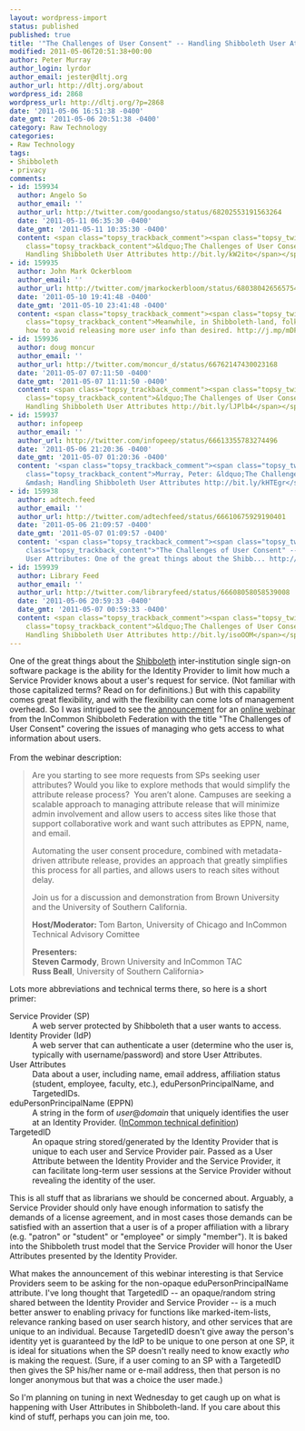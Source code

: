 ```yaml
---
layout: wordpress-import
status: published
published: true
title: '"The Challenges of User Consent" -- Handling Shibboleth User Attributes'
modified: 2011-05-06T20:51:38+00:00
author: Peter Murray
author_login: lyrdor
author_email: jester@dltj.org
author_url: http://dltj.org/about
wordpress_id: 2868
wordpress_url: http://dltj.org/?p=2868
date: '2011-05-06 16:51:38 -0400'
date_gmt: '2011-05-06 20:51:38 -0400'
category: Raw Technology
categories:
- Raw Technology
tags:
- Shibboleth
- privacy
comments:
- id: 159934
  author: Angelo So
  author_email: ''
  author_url: http://twitter.com/goodangso/status/68202553191563264
  date: '2011-05-11 06:35:30 -0400'
  date_gmt: '2011-05-11 10:35:30 -0400'
  content: <span class="topsy_trackback_comment"><span class="topsy_twitter_username"><span
    class="topsy_trackback_content">&ldquo;The Challenges of User Consent&rdquo; &mdash;
    Handling Shibboleth User Attributes http://bit.ly/kW2ito</span></span>
- id: 159935
  author: John Mark Ockerbloom
  author_email: ''
  author_url: http://twitter.com/jmarkockerbloom/status/68038042656575488
  date: '2011-05-10 19:41:48 -0400'
  date_gmt: '2011-05-10 23:41:48 -0400'
  content: <span class="topsy_trackback_comment"><span class="topsy_twitter_username"><span
    class="topsy_trackback_content">Meanwhile, in Shibboleth-land, folks are discussing
    how to avoid releasing more user info than desired. http://j.mp/mDFluj</span></span>
- id: 159936
  author: doug moncur
  author_email: ''
  author_url: http://twitter.com/moncur_d/status/66762147430023168
  date: '2011-05-07 07:11:50 -0400'
  date_gmt: '2011-05-07 11:11:50 -0400'
  content: <span class="topsy_trackback_comment"><span class="topsy_twitter_username"><span
    class="topsy_trackback_content">&ldquo;The Challenges of User Consent&rdquo; &mdash;
    Handling Shibboleth User Attributes http://bit.ly/lJPlb4</span></span>
- id: 159937
  author: infopeep
  author_email: ''
  author_url: http://twitter.com/infopeep/status/66613355783274496
  date: '2011-05-06 21:20:36 -0400'
  date_gmt: '2011-05-07 01:20:36 -0400'
  content: '<span class="topsy_trackback_comment"><span class="topsy_twitter_username"><span
    class="topsy_trackback_content">Murray, Peter: &ldquo;The Challenges of User Consent&rdquo;
    &mdash; Handling Shibboleth User Attributes http://bit.ly/kHTEgr</span></span>'
- id: 159938
  author: adtech.feed
  author_email: ''
  author_url: http://twitter.com/adtechfeed/status/66610675929190401
  date: '2011-05-06 21:09:57 -0400'
  date_gmt: '2011-05-07 01:09:57 -0400'
  content: '<span class="topsy_trackback_comment"><span class="topsy_twitter_username"><span
    class="topsy_trackback_content">"The Challenges of User Consent" -- Handling Shibboleth
    User Attributes: One of the great things about the Shibb... http://bit.ly/iDphPj</span></span>'
- id: 159939
  author: Library Feed
  author_email: ''
  author_url: http://twitter.com/libraryfeed/status/66608058058539008
  date: '2011-05-06 20:59:33 -0400'
  date_gmt: '2011-05-07 00:59:33 -0400'
  content: <span class="topsy_trackback_comment"><span class="topsy_twitter_username"><span
    class="topsy_trackback_content">&ldquo;The Challenges of User Consent&rdquo; &mdash;
    Handling Shibboleth User Attributes http://bit.ly/isoOOM</span></span>
---
```

<p>One of the great things about the <a href="http://shibboleth.internet2.edu/" title="Shibboleth homepage">Shibboleth</a> inter-institution single sign-on software package is the ability for the Identity Provider to limit how much a Service Provider knows about a user's request for service.  (Not familiar with those capitalized terms?  Read on for definitions.)  But with this capability comes great flexibility, and with the flexibility can come lots of management overhead.  So I was intrigued to see the <a href="https://lists.internet2.edu/sympa/arc/shibboleth-announce/2011-04/msg00007.html" title="IAM Online May 11 - The Challenges of User Consent | shibboleth-announce mailing list">announcement</a> for an <a href="http://www.incommon.org/iamonline/" title="Identity and Access Management Online">online webinar</a> from the InCommon Shibboleth Federation with the title "The Challenges of User Consent" covering the issues of managing who gets access to what information about users.<br />
<!--more--><br />
From the webinar description:<br />
<blockquote>
<p>Are you starting to see more requests from SPs seeking user attributes? Would you like to explore methods that would simplify the attribute release process? &nbsp;You aren&rsquo;t alone. Campuses are seeking a scalable approach to managing attribute release that will minimize admin involvement and allow users to access sites like those that support collaborative work and want such attributes as EPPN, name, and email. </p>
<p>Automating the user consent procedure, combined with metadata-driven attribute release, provides an approach that greatly simplifies this process for all parties, and allows users to reach sites without delay. </p>
<p>Join us for a discussion and demonstration from Brown University and the University of Southern California. </p>
<p><strong>Host/Moderator: </strong>Tom Barton, University of Chicago and InCommon Technical Advisory Comittee</p>
<p><strong>Presenters:<br /> Steven Carmody</strong>, Brown University and InCommon TAC<br /><strong>Russ Beall</strong>, University of Southern California></p>
</blockquote>
<p>Lots more abbreviations and technical terms there, so here is a short primer:</p>
<dl>
<dt>Service Provider (SP)</dt>
<dd>A web server protected by Shibboleth that a user wants to access.</dd>
<dt>Identity Provider (IdP)</dt>
<dd>A web server that can authenticate a user (determine who the user is, typically with username/password) and store User Attributes.</dd>
<dt>User Attributes</dt>
<dd>Data about a user, including name, email address, affiliation status (student, employee, faculty, etc.), eduPersonPrincipalName, and TargetedIDs.</dd>
<dt>eduPersonPrincipalName (EPPN)</dt>
<dd>A string in the form of <i>user</i>@<i>domain</i> that uniquely identifies the user at an Identity Provider.  (<a href="http://www.incommonfederation.org/attributesummary.html#eduPersonPrincipal" title="Attribute Summary | InCommon">InCommon technical definition</a>)</dd>
<dt>TargetedID</dt>
<dd>An opaque string stored/generated by the Identity Provider that is unique to each user and Service Provider pair.  Passed as a User Attribute between the Identity Provider and the Service Provider, it can facilitate long-term user sessions at the Service Provider without revealing the identity of the user. </dd>
</dl>
<p>This is all stuff that as librarians we should be concerned about.  Arguably, a Service Provider should only have enough information to satisfy the demands of a license agreement, and in most cases those demands can be satisfied with an assertion that a user is of a proper affiliation with a library (e.g. "patron" or "student" or "employee" or simply "member").  It is baked into the Shibboleth trust model that the Service Provider will honor the User Attributes presented by the Identity Provider.</p>
<p>What makes the announcement of this webinar interesting is that Service Providers seem to be asking for the non-opaque eduPersonPrincipalName attribute.  I've long thought that TargetedID -- an opaque/random string shared between the Identity Provider and Service Provider -- is a much better answer to enabling privacy for functions like marked-item-lists, relevance ranking based on user search history, and other services that are unique to an individual.  Because TargetedID doesn't give away the person's identity yet is guaranteed by the IdP to be unique to one person at one SP, it is ideal for situations when the SP doesn't really need to know exactly <em>who</em> is making the request.  (Sure, if a user coming to an SP with a TargetedID then gives the SP his/her name or e-mail address, then that person is no longer anonymous but that was a choice the user made.)</p>
<p>So I'm planning on tuning in next Wednesday to get caugh up on what is happening with User Attributes in Shibboleth-land.  If you care about this kind of stuff, perhaps you can join me, too.</p>
